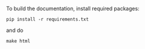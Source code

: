 To build the documentation, install required packages:

```console
pip install -r requirements.txt
```

and do 

```console
make html
```

